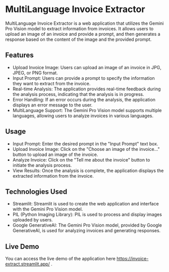 # MultiLanguage Invoice Extractor


MultiLanguage Invoice Extractor is a web application that utilizes the Gemini Pro Vision model to extract information from invoices. It allows users to upload an image of an invoice and provide a prompt, and then generates a response based on the content of the image and the provided prompt.

## Features
- Upload Invoice Image: Users can upload an image of an invoice in JPG, JPEG, or PNG format.
- Input Prompt: Users can provide a prompt to specify the information they want to extract from the invoice.
- Real-time Analysis: The application provides real-time feedback during the analysis process, indicating that the analysis is in progress.
- Error Handling: If an error occurs during the analysis, the application displays an error message to the user.
- MultiLanguage Support: The Gemini Pro Vision model supports multiple languages, allowing users to analyze invoices in various languages.
## Usage
- Input Prompt: Enter the desired prompt in the "Input Prompt" text box.
- Upload Invoice Image: Click on the "Choose an image of the invoice..." button to upload an image of the invoice.
- Analyze Invoice: Click on the "Tell me about the invoice" button to initiate the analysis process.
- View Results: Once the analysis is complete, the application displays the extracted information from the invoice.
## Technologies Used
- Streamlit: Streamlit is used to create the web application and interface with the Gemini Pro Vision model.
- PIL (Python Imaging Library): PIL is used to process and display images uploaded by users.
- Google GenerativeAI: The Gemini Pro Vision model, provided by Google GenerativeAI, is used for analyzing invoices and generating responses.
## Live Demo
You can access the live demo of the application here https://invoice-extract.streamlit.app/ .
